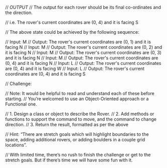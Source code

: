 // *OUTPUT* 
// The output for each rover should be its final co-ordinates and the direction.

// i.e. The rover's current coordinates are (0, 4) and it is facing S

// The above state could be achieved by the following sequence: 

// Input: M
// Output: The rover's current coordinates are (0, 1) and it is facing N
// Input: M
// Output: The rover's current coordinates are (0, 2) and it is facing N
// Input: M
// Output: The rover's current coordinates are (0, 3) and it is facing N
// Input: M
// Output: The rover's current coordinates are (0, 4) and it is facing N
// Input: L
// Output: The rover's current coordinates are (0, 4) and it is facing W
// Input: L
// Output: The rover's current coordinates are (0, 4) and it is facing S


// Challenge:

// Note: It would be helpful to read and understand each of these before starting.
// You’re welcomed to use an Object-Oriented approach or a Functional one.

// 1. Design a class or object to describe the Rover.
// 2. Add methods or functions to support the command to move, and the command to change direction.
// 3. Return the result, formatted as per the above 

// Hint: “There are stretch goals which will highlight boundaries to the space, adding additional rovers, or adding boulders in a couple grid locations”. 

// With limited time, there’s no rush to finish the challenge or get to the stretch goals. But if there’s time we will have some fun with it.
